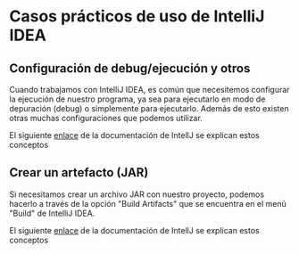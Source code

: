 # Casos prácticos de uso de IntelliJ IDEA

## Configuración de debug/ejecución y otros

Cuando trabajamos con IntelliJ IDEA, es común que necesitemos configurar la ejecución de nuestro programa, ya sea para ejecutarlo en modo de depuración (debug) o simplemente para ejecutarlo. Además de esto existen otras muchas configuraciones que podemos utilizar.

El siguiente [enlace](https://www.jetbrains.com/help/idea/run-debug-configuration.html) de la documentación de IntellJ se explican estos conceptos

## Crear un artefacto (JAR)

Si necesitamos crear un archivo JAR con nuestro proyecto, podemos hacerlo a través de la opción "Build Artifacts" que se encuentra en el menú "Build" de IntelliJ IDEA.

El siguiente [enlace](https://www.jetbrains.com/help/idea/working-with-artifacts.html) de la documentación de IntellJ se explican estos conceptos
